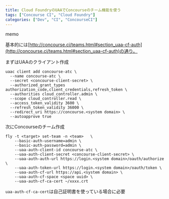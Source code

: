 ```yaml
---
title: Cloud FoundryのUAAでConcourseのチーム機能を使う
tags: ["Concourse CI", "Cloud Foundry"]
categories: ["Dev", "CI", "ConcourseCI"]
---
```


memo

基本的には[http://concourse.ci/teams.html#section_uaa-cf-auth](http://concourse.ci/teams.html#section_uaa-cf-auth)の通り。

まずはUAAのクライアント作成

```
uaac client add concourse-atc \
  --name concourse-atc \
  --secret <concourse-client-secret> \
  --authorized_grant_types authorization_code,client_credentials,refresh_token \
  --authorities cloud_controller.admin \
  --scope cloud_controller.read \
  --access_token_validity 3600 \
  --refresh_token_validity 36000 \
  --redirect_uri https://concourse.<system domain> \
  --autoapprove true
```

次にConcourseのチーム作成

```
fly -t <target> set-team -n <team>   \
    --basic-auth-username=admin \
    --basic-auth-password=admin \
    --uaa-auth-client-id concourse-atc \
    --uaa-auth-client-secret <concourse-client-secret> \
    --uaa-auth-auth-url https://login.<system domain>/oauth/authorize \
    --uaa-auth-token-url https://login.<system domain>/oauth/token \
    --uaa-auth-cf-url https://api.<system domain> \
    --uaa-auth-cf-space <space uuid> \
    --uaa-auth-cf-ca-cert ~/xxxx.crt
```

`uaa-auth-cf-ca-cert`は自己証明書を使っている場合に必要
